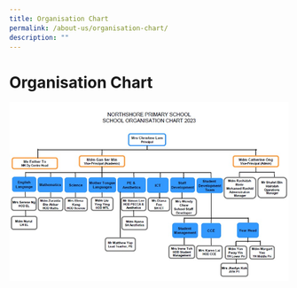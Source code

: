 ```yaml
---
title: Organisation Chart
permalink: /about-us/organisation-chart/
description: ""
---
```

# **Organisation Chart**

![](/images/school_org_chart_jun%202023.jpg)